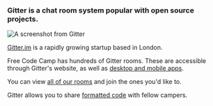 ### Gitter is a chat room system popular with open source projects.

![A screenshot from Gitter](https://www.evernote.com/l/AntJzLbImEFNbaLfG7YQnWWBbqLliTKTYeoB/image.png)

[Gitter.im](https://gitter.im) is a rapidly growing startup based in London.

Free Code Camp has hundreds of Gitter rooms. These are accessible through Gitter's website, as well as [desktop and mobile apps](https://gitter.im/apps).

You can view [all of our rooms](https://github.com/FreeCodeCamp/FreeCodeCamp/wiki/Official-Free-Code-Camp-Chat-Rooms) and join the ones you'd like to. 

Gitter allows you to share [formatted code](https://github.com/FreeCodeCamp/freecodecamp/wiki/Pasting-Code-in-Gitter) with fellow campers.
